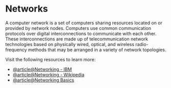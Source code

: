 # Networks

A computer network is a set of computers sharing resources located on or provided by network nodes. Computers use common communication protocols over digital interconnections to communicate with each other. These interconnections are made up of telecommunication network technologies based on physically wired, optical, and wireless radio-frequency methods that may be arranged in a variety of network topologies.

Visit the following resources to learn more:

- [@article@Networking - IBM](https://www.ibm.com/topics/networking)
- [@article@Networking - Wikipedia](https://en.wikipedia.org/wiki/Networking)
- [@article@Networking Basics](https://www.cisco.com/c/en/us/solutions/small-business/resource-center/networking/networking-basics.html)